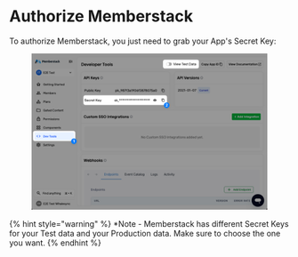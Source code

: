 # Authorize Memberstack

To authorize Memberstack, you just need to grab your App's Secret Key:

<figure><img src="../../.gitbook/assets/Memberstack Secret Key.png" alt=""><figcaption></figcaption></figure>

{% hint style="warning" %}
\*Note - Memberstack has different Secret Keys for your Test data and your Production data. Make sure to choose the one you want.
{% endhint %}
